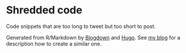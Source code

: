 # Shredded code

Code snippets that are too long to tweet but too short to post. 

Generated from R/Markdown by [Blogdown](https://github.com/rstudio/blogdown) and [Hugo](https://github.com/spf13/hugo). See [my blog](http://applyr.blogspot.com/2017/01/blogging-about-r-from-r-studio.html) for a description how to create a similar one.
